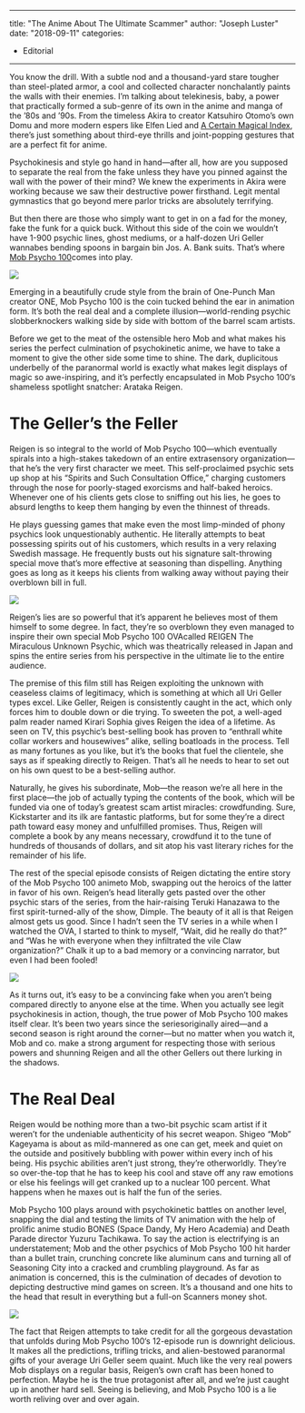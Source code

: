 
---
title: "The Anime About The Ultimate Scammer"
author: "Joseph Luster"
date: "2018-09-11"
categories:
- Editorial
---

You know the drill. With a subtle nod and a thousand-yard stare tougher than steel-plated armor, a cool and collected character nonchalantly paints the walls with their enemies. I&#8217;m talking about telekinesis, baby, a power that practically formed a sub-genre of its own in the anime and manga of the &#8217;80s and &#8217;90s. From the timeless Akira to creator Katsuhiro Otomo&#8217;s own Domu and more modern espers like Elfen Lied and [A Certain Magical Index](https://vrv.co/series/G6P88KV96/A-Certain-Magical-Index), there&#8217;s just something about third-eye thrills and joint-popping gestures that are a perfect fit for anime. 

Psychokinesis and style go hand in hand—after all, how are you supposed to separate the real from the fake unless they have you pinned against the wall with the power of their mind? We knew the experiments in Akira were working because we saw their destructive power firsthand. Legit mental gymnastics that go beyond mere parlor tricks are absolutely terrifying. 

But then there are those who simply want to get in on a fad for the money, fake the funk for a quick buck. Without this side of the coin we wouldn&#8217;t have 1-900 psychic lines, ghost mediums, or a half-dozen Uri Geller wannabes bending spoons in bargain bin Jos. A. Bank suits. That&#8217;s where [Mob Psycho 100](https://vrv.co/series/G6MGM94P6/Mob-Psycho-100)comes into play.

![](https://i1.wp.com/vrvblog.co/wp-content/uploads/2018/10/image4.gif?resize=480%2C270&#038;ssl=1)

Emerging in a beautifully crude style from the brain of One-Punch Man creator ONE, Mob Psycho 100 is the coin tucked behind the ear in animation form. It&#8217;s both the real deal and a complete illusion—world-rending psychic slobberknockers walking side by side with bottom of the barrel scam artists. 

Before we get to the meat of the ostensible hero Mob and what makes his series the perfect culmination of psychokinetic anime, we have to take a moment to give the other side some time to shine. The dark, duplicitous underbelly of the paranormal world is exactly what makes legit displays of magic so awe-inspiring, and it&#8217;s perfectly encapsulated in Mob Psycho 100&#8216;s shameless spotlight snatcher: Arataka Reigen. 

# The Geller&#8217;s the Feller

Reigen is so integral to the world of Mob Psycho 100—which eventually spirals into a high-stakes takedown of an entire extrasensory organization—that he&#8217;s the very first character we meet. This self-proclaimed psychic sets up shop at his &#8220;Spirits and Such Consultation Office,&#8221; charging customers through the nose for poorly-staged exorcisms and half-baked heroics. Whenever one of his clients gets close to sniffing out his lies, he goes to absurd lengths to keep them hanging by even the thinnest of threads. 

He plays guessing games that make even the most limp-minded of phony psychics look unquestionably authentic. He literally attempts to beat possessing spirits out of his customers, which results in a very relaxing Swedish massage. He frequently busts out his signature salt-throwing special move that&#8217;s more effective at seasoning than dispelling. Anything goes as long as it keeps his clients from walking away without paying their overblown bill in full. 

![](https://i1.wp.com/vrvblog.co/wp-content/uploads/2018/10/image5.gif?resize=480%2C270&#038;ssl=1)

Reigen&#8217;s lies are so powerful that it&#8217;s apparent he believes most of them himself to some degree. In fact, they&#8217;re so overblown they even managed to inspire their own special Mob Psycho 100 OVAcalled REIGEN The Miraculous Unknown Psychic, which was theatrically released in Japan and spins the entire series from his perspective in the ultimate lie to the entire audience. 

The premise of this film still has Reigen exploiting the unknown with ceaseless claims of legitimacy, which is something at which all Uri Geller types excel. Like Geller, Reigen is consistently caught in the act, which only forces him to double down or die trying. To sweeten the pot, a well-aged palm reader named Kirari Sophia gives Reigen the idea of a lifetime. As seen on TV, this psychic&#8217;s best-selling book has proven to &#8220;enthrall white collar workers and housewives&#8221; alike, selling boatloads in the process. Tell as many fortunes as you like, but it&#8217;s the books that fuel the clientele, she says as if speaking directly to Reigen. That&#8217;s all he needs to hear to set out on his own quest to be a best-selling author.

Naturally, he gives his subordinate, Mob—the reason we&#8217;re all here in the first place—the job of actually typing the contents of the book, which will be funded via one of today&#8217;s greatest scam artist miracles: crowdfunding. Sure, Kickstarter and its ilk are fantastic platforms, but for some they&#8217;re a direct path toward easy money and unfulfilled promises. Thus, Reigen will complete a book by any means necessary, crowdfund it to the tune of hundreds of thousands of dollars, and sit atop his vast literary riches for the remainder of his life. 

The rest of the special episode consists of Reigen dictating the entire story of the Mob Psycho 100 animeto Mob, swapping out the heroics of the latter in favor of his own. Reigen&#8217;s head literally gets pasted over the other psychic stars of the series, from the hair-raising Teruki Hanazawa to the first spirit-turned-ally of the show, Dimple. The beauty of it all is that Reigen almost gets us good. Since I hadn&#8217;t seen the TV series in a while when I watched the OVA, I started to think to myself, &#8220;Wait, did he really do that?&#8221; and &#8220;Was he with everyone when they infiltrated the vile Claw organization?&#8221; Chalk it up to a bad memory or a convincing narrator, but even I had been fooled!

![](https://i1.wp.com/vrvblog.co/wp-content/uploads/2018/10/image3.gif?resize=480%2C270&#038;ssl=1)

As it turns out, it&#8217;s easy to be a convincing fake when you aren&#8217;t being compared directly to anyone else at the time. When you actually see legit psychokinesis in action, though, the true power of Mob Psycho 100 makes itself clear. It&#8217;s been two years since the seriesoriginally aired—and a second season is right around the corner—but no matter when you watch it, Mob and co. make a strong argument for respecting those with serious powers and shunning Reigen and all the other Gellers out there lurking in the shadows. 

# The Real Deal

Reigen would be nothing more than a two-bit psychic scam artist if it weren&#8217;t for the undeniable authenticity of his secret weapon. Shigeo &#8220;Mob&#8221; Kageyama is about as mild-mannered as one can get, meek and quiet on the outside and positively bubbling with power within every inch of his being. His psychic abilities aren&#8217;t just strong, they&#8217;re otherworldly. They&#8217;re so over-the-top that he has to keep his cool and stave off any raw emotions or else his feelings will get cranked up to a nuclear 100 percent. What happens when he maxes out is half the fun of the series. 

Mob Psycho 100 plays around with psychokinetic battles on another level, snapping the dial and testing the limits of TV animation with the help of prolific anime studio BONES (Space Dandy, My Hero Academia) and Death Parade director Yuzuru Tachikawa. To say the action is electrifying is an understatement; Mob and the other psychics of Mob Psycho 100 hit harder than a bullet train, crunching concrete like aluminum cans and turning all of Seasoning City into a cracked and crumbling playground. As far as animation is concerned, this is the culmination of decades of devotion to depicting destructive mind games on screen. It&#8217;s a thousand and one hits to the head that result in everything but a full-on Scanners money shot. 

![](https://i2.wp.com/vrvblog.co/wp-content/uploads/2018/10/image1.gif?resize=480%2C272&#038;ssl=1)

The fact that Reigen attempts to take credit for all the gorgeous devastation that unfolds during Mob Psycho 100&#8216;s 12-episode run is downright delicious. It makes all the predictions, trifling tricks, and alien-bestowed paranormal gifts of your average Uri Geller seem quaint. Much like the very real powers Mob displays on a regular basis, Reigen&#8217;s own craft has been honed to perfection. Maybe he is the true protagonist after all, and we&#8217;re just caught up in another hard sell. Seeing is believing, and Mob Psycho 100 is a lie worth reliving over and over again. 
